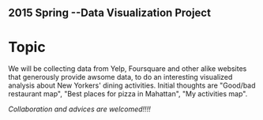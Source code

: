  
2015 Spring --Data Visualization Project
---------------

# Topic
We will be collecting data from Yelp, Foursquare and other alike websites that generously provide awsome data, to do an interesting visualized analysis about New Yorkers' dining activities. Initial thoughts are "Good/bad restaurant map", "Best places for pizza in Mahattan", "My activities map".

*Collaboration and advices are welcomed!!!!*
